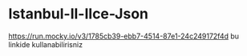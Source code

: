# Istanbul-Il-Ilce-Json
https://run.mocky.io/v3/1785cb39-ebb7-4514-87e1-24c249172f4d
bu linkide kullanabilirisniz
